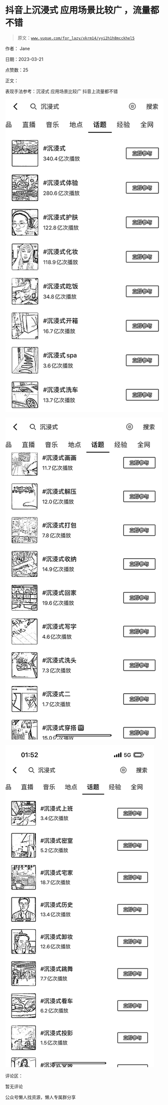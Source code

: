 # 抖音上沉浸式 应用场景比较广 ，流量都不错

> 原文：[`www.yuque.com/for_lazy/xkrm14/yyi2h1h8mcckhel5`](https://www.yuque.com/for_lazy/xkrm14/yyi2h1h8mcckhel5)



作者： Jane



日期：2023-03-21



点赞数：25



正文：



表现手法参考：沉浸式 应用场景比较广 抖音上流量都不错



![](img/d0aa337a39a46024221b22f0653e8da8.png)  

![](img/8fcaa4a074b091a51317eefd51d06177.png)



![](img/d62480885c9483291d87d4045a46c848.png)



评论区：



暂无评论



公众号懒人找资源，懒人专属群分享

